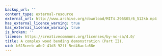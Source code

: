 ```yaml
---
backup_url: ''
content_type: external-resource
external_url: http://www.archive.org/download/MIT4.296S05/6_512kb.mp4
has_external_licence_warning: true
has_external_license_warning: true
is_broken: ''
license: https://creativecommons.org/licenses/by-nc-sa/4.0/
title: A complex wood bending demonstration (Part II).
uid: b615ceeb-a0e2-41d3-92ff-5ed46acfa68e
---
```

